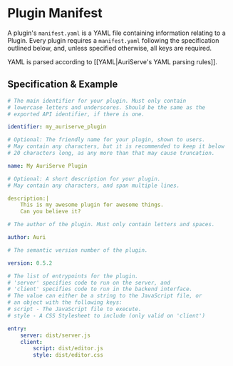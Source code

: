 # Plugin Manifest

A plugin's `manifest.yaml` is a YAML file containing information relating to a Plugin. Every plugin requires a `manifest.yaml` following the specification outlined below, and, unless specified otherwise, all keys are required.

YAML is parsed according to [[YAML|AuriServe's YAML parsing rules]].

## Specification & Example

```yaml
# The main identifier for your plugin. Must only contain 
# lowercase letters and underscores. Should be the same as the 
# exported API identifier, if there is one.

identifier: my_auriserve_plugin

# Optional: The friendly name for your plugin, shown to users.
# May contain any characters, but it is recommended to keep it below
# 20 characters long, as any more than that may cause truncation.

name: My AuriServe Plugin

# Optional: A short description for your plugin. 
# May contain any characters, and span multiple lines.

description:|
	This is my awesome plugin for awesome things.
	Can you believe it?

# The author of the plugin. Must only contain letters and spaces.

author: Auri

# The semantic version number of the plugin.

version: 0.5.2

# The list of entrypoints for the plugin.
# 'server' specifies code to run on the server, and 
# 'client' specifies code to run in the backend interface.
# The value can either be a string to the JavaScript file, or
# an object with the following keys:
# script - The JavaScript file to execute.
# style - A CSS Stylesheet to include (only valid on 'client')

entry:
	server: dist/server.js
	client:
		script: dist/editor.js
		style: dist/editor.css
```
